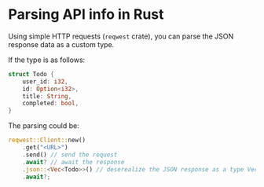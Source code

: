 # Parsing API info in Rust

Using simple HTTP requests (`reqwest` crate), you can parse the JSON response data as a custom type.

If the type is as follows:

```rust
struct Todo {
    user_id: i32,
    id: Option<i32>,
    title: String,
    completed: bool,
}
```

The parsing could be:

```rust
reqwest::Client::new()
    .get("<URL>")
    .send() // send the request
    .await? // await the response
    .json::<Vec<Todo>>() // deserealize the JSON response as a type Vec<Todo>
    .await?;
```
